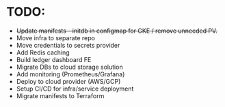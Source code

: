 # TODO:
- ~~Update manifests - initdb in configmap for GKE / remove unneeded PV.~~
- Move infra to separate repo
- Move credentials to secrets provider
- Add Redis caching
- Build ledger dashboard FE
- Migrate DBs to cloud storage solution
- Add monitoring (Prometheus/Grafana)
- Deploy to cloud provider (AWS/GCP)
- Setup CI/CD for infra/service deployment
- Migrate manifests to Terraform
